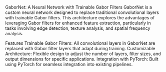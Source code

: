 GaborNet: A Neural Network with Trainable Gabor Filters
GaborNet is a custom neural network designed to replace traditional convolutional layers with trainable Gabor filters. This architecture explores the advantages of leveraging Gabor filters for enhanced feature extraction, particularly in tasks involving edge detection, texture analysis, and spatial frequency analysis.

Features
Trainable Gabor Filters: All convolutional layers in GaborNet are replaced with Gabor filter layers that adapt during training.
Customizable Architecture: Flexible design to adjust the number of layers, filter sizes, and output dimensions for specific applications.
Integration with PyTorch: Built using PyTorch for seamless integration into existing pipelines.
